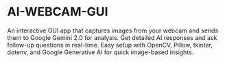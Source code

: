 # AI-WEBCAM-GUI
An interactive GUI app that captures images from your webcam and sends them to Google Gemini 2.0 for analysis. Get detailed AI responses and ask follow-up questions in real-time. Easy setup with OpenCV, Pillow, tkinter, dotenv, and Google Generative AI for quick image-based insights.
